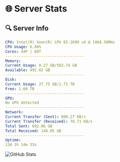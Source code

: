 # 🌐 Server Stats
## 🔍 Server Info
```yaml
CPU: Intel(R) Xeon(R) CPU E5-2699 v4 @ 1468.56MHz
CPU Usage: 6.80%
Cores: 44P | 88T
-----------------------------------
Memory:
Current Usage: 8.27 GB/503.74 GB
Available: 492.02 GB
-----------------------------------
Disk:
Current Usage: 27.75 GB/1.71 TB
Free: 1.60 TB
-----------------------------------
GPU:
No GPU detected
-----------------------------------
Network:
Current Transfer (Sent): 808.27 KB/s
Current Transfer (Received): 78.71 KB/s
Total Sent: 692.06 GB
Total Received: 148.05 GB
-----------------------------------
Uptime:
13d 1h 14m 33s
```
![GitHub Stats](https://img.shields.io/badge/Updated-2025-05-02_18:23:21-blue)